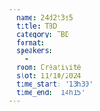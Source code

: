 ```yaml
---
  name: 24d2t3s5
  title: TBD
  category: TBD
  format: 
  speakers: 
    - 
  room: Créativité
  slot: 11/10/2024
  time_start: '13h30'
  time_end: '14h15'
---
```

